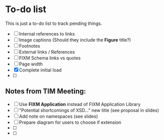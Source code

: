 # To-do list

This is just a to-do list to track pending things.

- [ ] Internal references to links
- [ ] Image captions (Should they include the **Figure** title?)
- [ ] Footnotes
- [ ] External links / References
- [ ] FIXM Schema links vs quotes
- [ ] Page width
- [x] Complete initial load
- [ ] 

## Notes from TIM Meeting:

- [ ] Use **FIXM Application** instead of FIXM Application Library
- [ ] "Potential shortcomings of XSD..." new title (see proposal in slides)
- [ ] Add note on namespaces (see slides)
- [ ] Prepare diagram for users to choose if extension
- [ ] 
- [ ] 